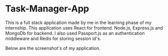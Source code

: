# Task-Manager-App
This is a full stack application made by me in the learning phase of my internship.
This application uses React for frontend.
Node.js, Express.js and MongoDb for backend.
I also used Passport.js as an authentication middleware and Redis for storing session id's.

Below are the screenshot's of my application.

